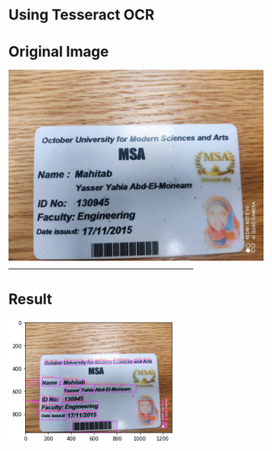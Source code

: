 # Using Tesseract OCR

# Original Image 
![image](https://github.com/AyaKhaledYousef/OCR---ID-Detection-/blob/main/4.jpeg)
ـــــــــــــــــــــــــــــــــــــــــــــــــــــــــــــــــــــــــــــــــــــــــ
# Result
![RESULT](https://github.com/AyaKhaledYousef/OCR---ID-Detection-/blob/main/Result.png)
